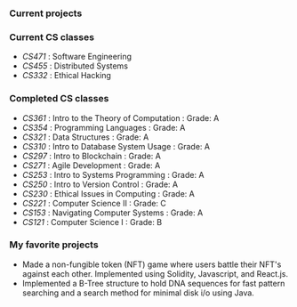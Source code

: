 ### Current projects

### Current CS classes

- *CS471* : Software Engineering
- *CS455* : Distributed Systems
- *CS332* : Ethical Hacking

### Completed CS classes

- *CS361* : Intro to the Theory of Computation : Grade: A
- *CS354* : Programming Languages : Grade: A
- *CS321* : Data Structures : Grade: A
- *CS310* : Intro to Database System Usage : Grade: A
- *CS297* : Intro to Blockchain : Grade: A
- *CS271* : Agile Development : Grade: A
- *CS253* : Intro to Systems Programming : Grade: A
- *CS250* : Intro to Version Control : Grade: A
- *CS230* : Ethical Issues in Computing : Grade: A
- *CS221* : Computer Science II : Grade: C
- *CS153* : Navigating Computer Systems : Grade: A
- *CS121* : Computer Science I : Grade: B

### My favorite projects

- Made a non-fungible token (NFT) game where users battle their NFT's against each other. Implemented using Solidity, Javascript, and React.js.
- Implemented a B-Tree structure to hold DNA sequences for fast pattern searching and a search method for minimal disk i/o using Java.

